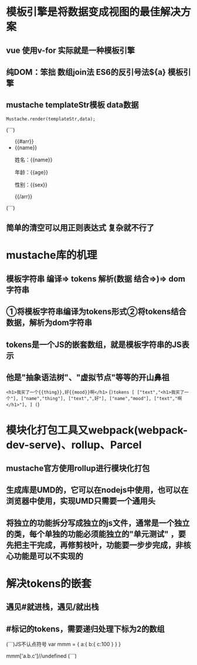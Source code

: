 # 模板引擎是将数据变成视图的最佳解决方案

## vue 使用v-for 实际就是一种模板引擎
## 纯DOM：笨拙  数组join法  ES6的反引号法${a} 模板引擎

## mustache templateStr模板 data数据
`Mustache.render(templateStr,data);`

(```)
  <ul>
    {{#arr}}
        <li>
          <div class="hd">{{name}}</div>
          <div class="bd">
            <p>姓名：{{name}}</p>
            <p>年龄：{{age}}</p>
            <p>性别：{{sex}}</p>
          </div>
        </li>
    {{/arr}}
  </ul>
(```)

## 简单的清空可以用正则表达式 复杂就不行了

# mustache库的机理

## 模板字符串 编译=> tokens 解析(数据 结合=>)=> dom字符串
## ①将模板字符串编译为tokens形式②将tokens结合数据，解析为dom字符串

## tokens是一个JS的嵌套数组，就是模板字符串的JS表示
## 他是"抽象语法树"、"虚拟节点"等等的开山鼻祖
`<h1>我买了一个{{thing}},好{{mood}}啊</h1>`
(```)tokens
  [
    ["text","<h1>我买了一个"],
    ["name","thing"],
    ["text",",好"],
    ["name","mood"],
    ["text","啊</h1>"],
  ]
(```)

# 模块化打包工具又webpack(webpack-dev-serve)、rollup、Parcel
## mustache官方使用rollup进行模块化打包
## 生成库是UMD的，它可以在nodejs中使用，也可以在浏览器中使用，实现UMD只需要一个通用头
## 将独立的功能拆分写成独立的js文件，通常是一个独立的类，每个单独的功能必须能独立的"单元测试" ，要先把主干完成，再修剪枝叶，功能要一步步完成，非核心功能是可以不实现的

# 解决tokens的嵌套
## 遇见#就进栈，遇见/就出栈

## #标记的tokens，需要递归处理下标为2的数组

(```)JS不认点符号
  var mmm = {
    a:{
      b:{
        c:100
      }
    }
  }

  mmm['a.b.c']//undefined
(```)